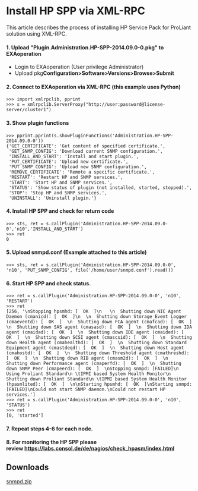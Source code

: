 # Install HP SPP via XML-RPC 
This article describes the process of installing HP Service Pack for ProLiant solution using XML-RPC. 

#### 1. Upload "Plugin.Administration.HP-SPP-2014.09.0-0.pkg" to EXAoperation

* Login to EXAoperation (User privilege Administrator)
* Upload pkg**Configuration>Software>Versions>Browse>Submit**

#### 2. Connect to EXAoperation via XML-RPC (this example uses Python)


```
>>> import xmlrpclib, pprint 
>>> s = xmlrpclib.ServerProxy("http://user:password@license-server/cluster1") 
```
#### 3. Show plugin functions


```
>>> pprint.pprint(s.showPluginFunctions('Administration.HP-SPP-2014.09.0-0'))
{'GET_CERTIFICATE': 'Get content of specified certificate.',
 'GET_SNMP_CONFIG': 'Download current SNMP configuration.',
 'INSTALL_AND_START': 'Install and start plugin.',
 'PUT_CERTIFICATE': 'Upload new certificate.',
 'PUT_SNMP_CONFIG': 'Upload new SNMP configuration.',
 'REMOVE_CERTIFICATE': 'Remote a specific certificate.',
 'RESTART': 'Restart HP and SNMP services.',
 'START': 'Start HP and SNMP services.',
 'STATUS': 'Show status of plugin (not installed, started, stopped).',
 'STOP': 'Stop HP and SNMP services.',
 'UNINSTALL': 'Uninstall plugin.'} 
```
#### 4. Install HP SPP and check for return code


```
>>> sts, ret = s.callPlugin('Administration.HP-SPP-2014.09.0-0','n10','INSTALL_AND_START')
>>> ret
0
```
#### 5. Upload snmpd.conf (Example attached to this article)


```
>>> sts, ret = s.callPlugin('Administration.HP-SPP-2014.09.0-0', 'n10', 'PUT_SNMP_CONFIG', file('/home/user/snmpd.conf').read()) 
```
#### 6. Start HP SPP and check status.


```
>>> ret = s.callPlugin('Administration.HP-SPP-2014.09.0-0', 'n10', 'RESTART')
>>> ret
[256, '\nStopping hpsmhd: [  OK  ]\n   \n  Shutting down NIC Agent Daemon (cmanicd): [  OK  ]\n  \n  Shutting down Storage Event Logger (cmaeventd): [  OK  ]  \n  Shutting down FCA agent (cmafcad): [  OK  ]  \n  Shutting down SAS agent (cmasasd): [  OK  ]  \n  Shutting down IDA agent (cmaidad): [  OK  ]  \n  Shutting down IDE agent (cmaided): [  OK  ]  \n  Shutting down SCSI agent (cmascsid): [  OK  ]  \n  Shutting down Health agent (cmahealthd): [  OK  ]  \n  Shutting down Standard Equipment agent (cmastdeqd): [  OK  ]  \n  Shutting down Host agent (cmahostd): [  OK  ]  \n  Shutting down Threshold agent (cmathreshd): [  OK  ]  \n  Shutting down RIB agent (cmasm2d): [  OK  ]  \n  Shutting down Performance agent (cmaperfd): [  OK  ]  \n  Shutting down SNMP Peer (cmapeerd): [  OK  ]  \nStopping snmpd: [FAILED]\n  Using Proliant Standard\n \tIPMI based System Health Monitor\n  Shutting down Proliant Standard\n \tIPMI based System Health Monitor (hpasmlited): [  OK  ]  \n\nStarting hpsmhd: [  OK  ]\nStarting snmpd: [FAILED]\nCould not start SNMP daemon.\nCould not restart HP services.']
>>> ret = s.callPlugin('Administration.HP-SPP-2014.09.0-0', 'n10', 'STATUS')
>>> ret
[0, 'started']
```
#### 7. Repeat steps 4-6 for each node.

#### 8. For monitoring the HP SPP please review <https://labs.consol.de/de/nagios/check_hpasm/index.html>

## Downloads
[snmpd.zip](https://github.com/exasol/Public-Knowledgebase/files/9922058/snmpd.zip)
